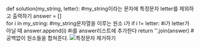 def solution(my_string, letter): #my_string이라는 문자에 특정문자 letter를 제외하고 출력하기
answer = []  
 for i in my_string: #my_string문자열을 이루는 원소 i가
if i != letter: #i가 letter가 아닐 때
answer.append(i) #i를 answer리스트에 추가한다
return ''.join(answer) #공백없이 원소들을 합쳐준다.
![특정문자 제거하기](https://user-images.githubusercontent.com/124108940/226319330-be68ec8d-f8f5-4027-85ec-3f084f634ef2.PNG)

